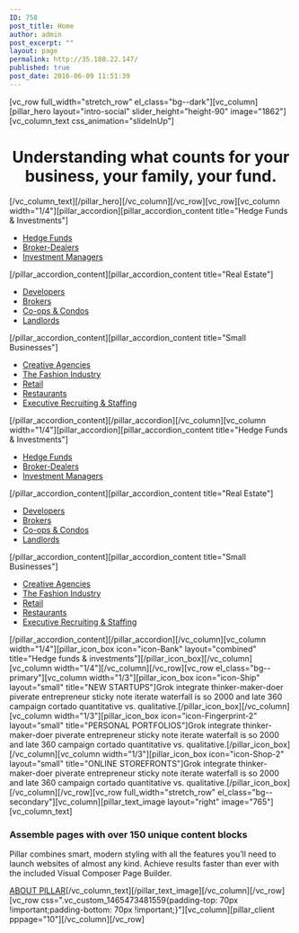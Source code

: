```yaml
---
ID: 758
post_title: Home
author: admin
post_excerpt: ""
layout: page
permalink: http://35.188.22.147/
published: true
post_date: 2016-06-09 11:51:39
---
```

[vc_row full_width="stretch_row" el_class="bg--dark"][vc_column][pillar_hero layout="intro-social" slider_height="height-90" image="1862"][vc_column_text css_animation="slideInUp"]
<h1 style="text-align: center;">Understanding what counts for your business, your family, your fund.</h1>
[/vc_column_text][/pillar_hero][/vc_column][/vc_row][vc_row][vc_column width="1/4"][pillar_accordion][pillar_accordion_content title="Hedge Funds &amp; Investments"]
<ul>
 	<li><a href="/industries-we-serve/hedge-funds-investments/hedge-funds/">Hedge Funds</a></li>
 	<li><a href="/industries-we-serve/hedge-funds-investments/broker-dealers/">Broker-Dealers</a></li>
 	<li><a href="/industries-we-serve/hedge-funds-investments/investment-managers/">Investment Managers</a></li>
</ul>
[/pillar_accordion_content][pillar_accordion_content title="Real Estate"]
<ul class="menu">
 	<li class="menu__item is-leaf first leaf menu-mlid-650"><a class="menu__link" href="http://www.rainesfischer.com/industries-we-serve/real-estate/developers">Developers</a></li>
 	<li class="menu__item is-leaf first leaf menu-mlid-650"><a class="menu__link" href="http://www.rainesfischer.com/industries-we-serve/real-estate/brokers">Brokers</a></li>
 	<li class="menu__item is-leaf leaf menu-mlid-651"><a class="menu__link" href="http://www.rainesfischer.com/industries-we-serve/real-estate/cooperatives-condominiums">Co-ops &amp; Condos</a></li>
 	<li class="menu__item is-leaf leaf menu-mlid-652"><a class="menu__link" href="http://www.rainesfischer.com/industries-we-serve/real-estate/landlords">Landlords</a></li>
</ul>
[/pillar_accordion_content][pillar_accordion_content title="Small Businesses"]
<div class="menu-block-wrapper menu-block-2 menu-name-main-menu parent-mlid-286 menu-level-1">
<ul class="menu">
 	<li class="menu__item menu-mlid-633 is-expanded expanded"><a class="menu__link" href="http://www.rainesfischer.com/industries-we-serve/small-businesses/creative-agencies">Creative Agencies</a></li>
 	<li class="menu__item menu-mlid-633 is-expanded expanded"><a class="menu__link" title="The Fashion Industry" href="http://www.rainesfischer.com/industries-we-serve/small-businesses/fashion-industry">The Fashion Industry</a></li>
 	<li class="menu__item menu-mlid-633 is-expanded expanded"><a class="menu__link" href="http://www.rainesfischer.com/industries-we-serve/small-businesses/retail">Retail</a></li>
 	<li class="menu__item menu-mlid-633 is-expanded expanded"><a class="menu__link" href="http://www.rainesfischer.com/industries-we-serve/small-businesses/restaurants">Restaurants</a></li>
 	<li class="menu__item menu-mlid-633 is-expanded expanded"><a class="menu__link" href="http://www.rainesfischer.com/industries-we-serve/small-businesses/executive-recruiting-staffing">Executive Recruiting &amp; Staffing</a></li>
</ul>
</div>
[/pillar_accordion_content][/pillar_accordion][/vc_column][vc_column width="1/4"][pillar_accordion][pillar_accordion_content title="Hedge Funds &amp; Investments"]
<ul>
 	<li><a href="/industries-we-serve/hedge-funds-investments/hedge-funds/">Hedge Funds</a></li>
 	<li><a href="/industries-we-serve/hedge-funds-investments/broker-dealers/">Broker-Dealers</a></li>
 	<li><a href="/industries-we-serve/hedge-funds-investments/investment-managers/">Investment Managers</a></li>
</ul>
[/pillar_accordion_content][pillar_accordion_content title="Real Estate"]
<ul class="menu">
 	<li class="menu__item is-leaf first leaf menu-mlid-650"><a class="menu__link" href="http://www.rainesfischer.com/industries-we-serve/real-estate/developers">Developers</a></li>
 	<li class="menu__item is-leaf first leaf menu-mlid-650"><a class="menu__link" href="http://www.rainesfischer.com/industries-we-serve/real-estate/brokers">Brokers</a></li>
 	<li class="menu__item is-leaf leaf menu-mlid-651"><a class="menu__link" href="http://www.rainesfischer.com/industries-we-serve/real-estate/cooperatives-condominiums">Co-ops &amp; Condos</a></li>
 	<li class="menu__item is-leaf leaf menu-mlid-652"><a class="menu__link" href="http://www.rainesfischer.com/industries-we-serve/real-estate/landlords">Landlords</a></li>
</ul>
[/pillar_accordion_content][pillar_accordion_content title="Small Businesses"]
<div class="menu-block-wrapper menu-block-2 menu-name-main-menu parent-mlid-286 menu-level-1">
<ul class="menu">
 	<li class="menu__item menu-mlid-633 is-expanded expanded"><a class="menu__link" href="http://www.rainesfischer.com/industries-we-serve/small-businesses/creative-agencies">Creative Agencies</a></li>
 	<li class="menu__item menu-mlid-633 is-expanded expanded"><a class="menu__link" title="The Fashion Industry" href="http://www.rainesfischer.com/industries-we-serve/small-businesses/fashion-industry">The Fashion Industry</a></li>
 	<li class="menu__item menu-mlid-633 is-expanded expanded"><a class="menu__link" href="http://www.rainesfischer.com/industries-we-serve/small-businesses/retail">Retail</a></li>
 	<li class="menu__item menu-mlid-633 is-expanded expanded"><a class="menu__link" href="http://www.rainesfischer.com/industries-we-serve/small-businesses/restaurants">Restaurants</a></li>
 	<li class="menu__item menu-mlid-633 is-expanded expanded"><a class="menu__link" href="http://www.rainesfischer.com/industries-we-serve/small-businesses/executive-recruiting-staffing">Executive Recruiting &amp; Staffing</a></li>
</ul>
</div>
[/pillar_accordion_content][/pillar_accordion][/vc_column][vc_column width="1/4"][pillar_icon_box icon="icon-Bank" layout="combined" title="Hedge funds &amp; investments"][/pillar_icon_box][/vc_column][vc_column width="1/4"][/vc_column][/vc_row][vc_row el_class="bg--primary"][vc_column width="1/3"][pillar_icon_box icon="icon-Ship" layout="small" title="NEW STARTUPS"]Grok integrate thinker-maker-doer piverate entrepreneur sticky note iterate waterfall is so 2000 and late 360 campaign cortado quantitative vs. qualitative.[/pillar_icon_box][/vc_column][vc_column width="1/3"][pillar_icon_box icon="icon-Fingerprint-2" layout="small" title="PERSONAL PORTFOLIOS"]Grok integrate thinker-maker-doer piverate entrepreneur sticky note iterate waterfall is so 2000 and late 360 campaign cortado quantitative vs. qualitative.[/pillar_icon_box][/vc_column][vc_column width="1/3"][pillar_icon_box icon="icon-Shop-2" layout="small" title="ONLINE STOREFRONTS"]Grok integrate thinker-maker-doer piverate entrepreneur sticky note iterate waterfall is so 2000 and late 360 campaign cortado quantitative vs. qualitative.[/pillar_icon_box][/vc_column][/vc_row][vc_row full_width="stretch_row" el_class="bg--secondary"][vc_column][pillar_text_image layout="right" image="765"][vc_column_text]
<h3>Assemble pages with over 150 unique content blocks</h3>
Pillar combines smart, modern styling with all the features you’ll need to launch websites of almost any kind. Achieve results faster than ever with the included Visual Composer Page Builder.

<a href="/pages/about-company/"><span class="btn__text">ABOUT PILLAR</span></a>[/vc_column_text][/pillar_text_image][/vc_column][/vc_row][vc_row css=".vc_custom_1465473481559{padding-top: 70px !important;padding-bottom: 70px !important;}"][vc_column][pillar_client pppage="10"][/vc_column][/vc_row]